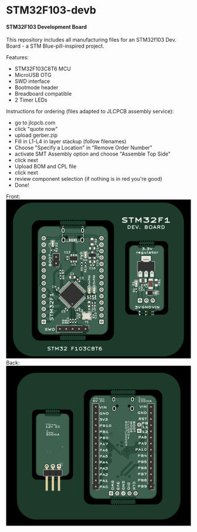 # STM32F103-devb
#### STM32F103 Development Board  
This repository includes all manufacturing files for an STM32f103 Dev. Board - a STM Blue-pill-inspired project.  
  
Features:  
- STM32F103C8T6 MCU
- MicroUSB OTG
- SWD interface
- Bootmode header
- Breadboard compatible
- 2 Timer LEDs


Instructions for ordering (files adapted to JLCPCB assembly service):
  - go to jlcpcb.com
  - click "quote now"
  - upload gerber.zip
  - Fill in L1-L4 in layer stackup (follow filenames)
  - Choose "Specify a Location" in "Remove Order Number"
  - activate SMT Assembly option and choose "Assemble Top Side"
  - click next
  - Upload BOM and CPL file
  - click next
  - review component selection (if nothing is in red you're good)
  - Done!
  



Front:
![STM32F103_front.png](/STM32F103_front.png)
Back:
![STM32F103_back.png](/STM32F103_back.png)

